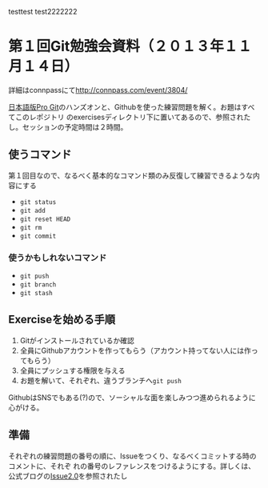 
testtest
test2222222


# 第１回Git勉強会資料（２０１３年１１月１４日）

  詳細はconnpassにて<http://connpass.com/event/3804/>

  [日本語版Pro Git]のハンズオンと、Githubを使った練習問題を解く。お題はすべてこのレポジトリ
  のexercisesディレクトリ下に置いてあるので、参照されたし。セッションの予定時間は２時間。

## 使うコマンド

第１回目なので、なるべく基本的なコマンド類のみ反復して練習できるような内容にする

  - `git status`
  - `git add`
  - `git reset HEAD`
  - `git rm`
  - `git commit`

### 使うかもしれないコマンド

  - `git push`
  - `git branch`
  - `git stash`

## Exerciseを始める手順

  1. Gitがインストールされているか確認
  2. 全員にGithubアカウントを作ってもらう（アカウント持ってない人には作ってもらう）
  3. 全員にプッシュする権限を与える
  4. お題を解いて、それぞれ、違うブランチへ`git push`

  GithubはSNSでもある(?)ので、ソーシャルな面を楽しみつつ進められるように心がける。

## 準備

  それぞれの練習問題の番号の順に、Issueをつくり、なるべくコミットする時のコメントに、それぞ
  れの番号のレファレンスをつけるようにする。詳しくは、公式ブログの[Issue2.0]を参照されたし

[日本語版Pro Git]: http://git-scm.com/book/ja
[Issue2.0]: https://github.com/blog/831-issues-2-0-the-next-generation
